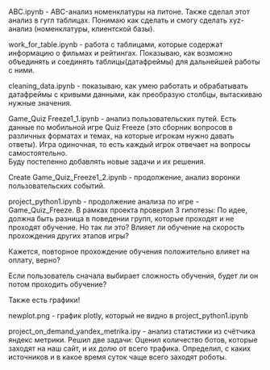 ABC.ipynb - ABC-анализ номенклатуры на питоне. Также сделал этот анализ в гугл таблицах. Понимаю как сделать и смогу сделать xyz-анализ (номенклатуры, клиентской базы).


work_for_table.ipynb - работа с таблицами, которые содержат информацию о фильмах и рейтингах. Показываю, как возможно объединять и соединять таблицы(датафреймы) для дальнейшей работы с ними.


cleaning_data.ipynb - показываю, как умею работать и обрабатывать датафреймы с кривыми данными, как преобразую столбцы, вытаскиваю нужные значения.


Game_Quiz Freeze1_1.ipynb - анализ пользовательских путей. Есть данные по мобильной игре Quiz Freeze (это сборник вопросов в различных форматах и темах, на которые игрокам нужно давать ответы). 
Игра одиночная, то есть каждый игрок отвечает на вопросы самостоятельно.                                                                                        
Буду постепенно добавлять новые задачи и их решения.

Create Game_Quiz_Freeze1_2.ipynb - продолжение, анализ воронки пользовательских событий.

project_python1.ipynb - продолжение анализа по игре - Game_Quiz_Freeze. В рамках проекта проверил 3 гипотезы: По идее, должна быть разница в поведении групп, которые проходят и не проходят обучение. Но так ли это? Влияет ли обучение на скорость прохождения других этапов игры?

Кажется, повторное прохождение обучения положительно влияет на оплату, верно?

Если пользователь сначала выбирает сложность обучения, будет ли он потом проходить обучение?

Также есть графики!

newplot.png - график plotly, который не видно в project_python1.ipynb

project_on_demand_yandex_metrika.ipy - анализ статистики из счётчика яндекс метрики. Решил две задачи:
Оценил количество ботов, которые заходят на наш сайт, и их долю от всего трафика.
Определил, с каких источников и в какое время суток чаще всего заходят роботы.

